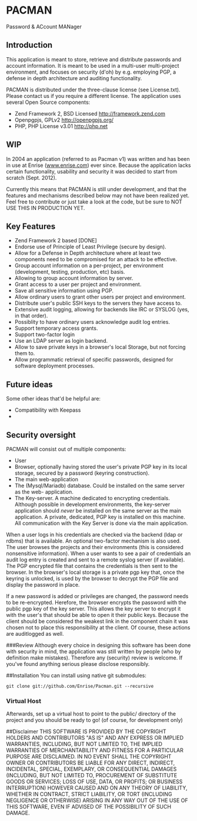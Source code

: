 # PACMAN

Password & ACcount MANager

## Introduction
This application is meant to store, retrieve and distribute passwords and account
information. It is meant to be used in a multi-user multi-project environment, 
and focuses on security (d'oh) by e.g. employing PGP, a defense in depth
architecture and auditing functionality.

PACMAN is distributed under the three-clause license (see License.txt).
Please contact us if you require a different license. The application uses
several Open Source components:
* Zend Framework 2, BSD Licensed   http://framework.zend.com
* Openpgpjs, GPLv2                 http://openpgpjs.org/
* PHP, PHP License v3.01           http://php.net

## WIP
In 2004 an application (referred to as Pacman v1) was written and has been in
use at Enrise (www.enrise.com) ever since. Because the application lacks certain
functionality, usability and security it was decided to start from scratch
(Sept. 2012).

Currently this means that PACMAN is still under development, and that the features
and mechanisms described below may not have been realized yet. Feel free to contribute
or just take a look at the code, but be sure to NOT USE THIS IN PRODUCTION YET.

## Key Features
* Zend Framework 2 based [DONE]
* Endorse use of Principle of Least Privilege (secure by design).
* Allow for a Defense in Depth architecture where at least two components need
to be compromised for an attack to be effective.
* Group account information on a per-project, per environment
(development, testing, production, etc) basis.
* Allowing to group account information by server.
* Grant access to a user per project and environment.
* Save all sensitive information using PGP.
* Allow ordinary users to grant other users per project and environment.
* Distribute user's public SSH keys to the servers they have access to.
* Extensive audit logging, allowing for backends like IRC or SYSLOG
(yes, in that order).
* Possiblity to have ordinary users acknowledge audit log entries.
* Support temporary access grants.
* Support two-factor login
* Use an LDAP server as login backend.
* Allow to save private keys in a browser's local Storage, but not forcing
them to.
* Allow programmatic retrieval of specific passwords, designed for
software deployment processes.

## Future ideas
Some other ideas that'd be helpful are:
* Compatibility with Keepass
* <moreToCome>


## Security oversight
PACMAN will consist out of multiple components:
* User
* Browser, optionally having stored the user's private PGP key in its local storage,
secured by a password (keyring construction).
* The main web-application
* The (Mysql/Mariadb) database. Could be installed on the same server as the web-
application.  
* The Key-server. A machine dedicated to encrypting credentials. Although possible
in development environments, the key-server application should _never_ be installed
on the same server as the main application. A private, dedicated, PGP key is
installed on this machine. All communication with the Key Server is done via the
main application.

When a user logs in his credentials are checked via the backend (ldap or rdbms)
that is available. An optional two-factor mechanism is also used. The user browses
the projects and their environments (this is considered nonsensitive information).
When a user wants to see a pair of credentials an audit log entry is created and sent
to a remote syslog server (if available). The PGP encrypted file that contains the
credentials is then sent to the browser. In the browser's local storage is a private
pgp key that, once the keyring is unlocked, is used by the browser to decrypt the
PGP file and display the password in place.

If a new password is added or privileges are changed, the password needs to be
re-encrypted. Herefore, the browser encrypts the password with the public pgp
key of the key server. This allows the key server to encrypt it with the user's
that should be able to open it their public keys. Because the client should be
considered the weakest link in the component chain it was chosen not to place
this responsibility at the client. Of course, these actions are auditlogged as well.


###Review
Although every choice in designing this software has been done with security
in mind, the application was still written by people (who by definition make
mistakes). Therefore any (security) review is welcome. If you've found anything
serious please disclose responsibly.


##Installation
You can install using native git submodules:

    git clone git://github.com/Enrise/Pacman.git --recursive

### Virtual Host

Afterwards, set up a virtual host to point to the public/ directory of the
project and you should be ready to go! (of course, for development only)

##Disclaimer
THIS SOFTWARE IS PROVIDED BY THE COPYRIGHT HOLDERS AND CONTRIBUTORS "AS IS" AND
ANY EXPRESS OR IMPLIED WARRANTIES, INCLUDING, BUT NOT LIMITED TO, THE IMPLIED
WARRANTIES OF MERCHANTABILITY AND FITNESS FOR A PARTICULAR PURPOSE ARE
DISCLAIMED. IN NO EVENT SHALL THE COPYRIGHT OWNER OR CONTRIBUTORS BE LIABLE FOR
ANY DIRECT, INDIRECT, INCIDENTAL, SPECIAL, EXEMPLARY, OR CONSEQUENTIAL DAMAGES
(INCLUDING, BUT NOT LIMITED TO, PROCUREMENT OF SUBSTITUTE GOODS OR SERVICES;
LOSS OF USE, DATA, OR PROFITS; OR BUSINESS INTERRUPTION) HOWEVER CAUSED AND ON
ANY THEORY OF LIABILITY, WHETHER IN CONTRACT, STRICT LIABILITY, OR TORT
(INCLUDING NEGLIGENCE OR OTHERWISE) ARISING IN ANY WAY OUT OF THE USE OF THIS
SOFTWARE, EVEN IF ADVISED OF THE POSSIBILITY OF SUCH DAMAGE.
